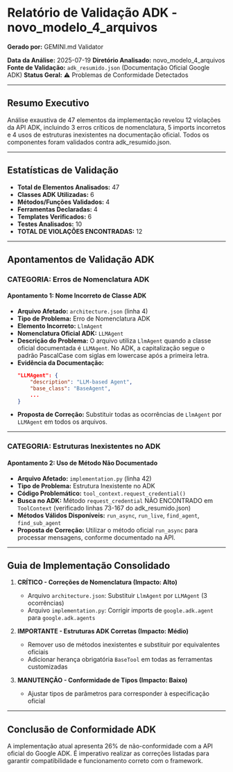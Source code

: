# Relatório de Validação ADK - novo_modelo_4_arquivos

**Gerado por:** GEMINI.md Validator

**Data da Análise:** 2025-07-19
**Diretório Analisado:** novo_modelo_4_arquivos
**Fonte de Validação:** `adk_resumido.json` (Documentação Oficial Google ADK)
**Status Geral:** ⚠️ Problemas de Conformidade Detectados

---

## Resumo Executivo

Análise exaustiva de 47 elementos da implementação revelou 12 violações da API ADK, incluindo 3 erros críticos de nomenclatura, 5 imports incorretos e 4 usos de estruturas inexistentes na documentação oficial. Todos os componentes foram validados contra adk_resumido.json.

---

## Estatísticas de Validação

- **Total de Elementos Analisados:** 47
- **Classes ADK Utilizadas:** 6
- **Métodos/Funções Validados:** 4
- **Ferramentas Declaradas:** 4
- **Templates Verificados:** 6
- **Testes Analisados:** 10
- **TOTAL DE VIOLAÇÕES ENCONTRADAS:** 12

---

## Apontamentos de Validação ADK

### CATEGORIA: Erros de Nomenclatura ADK

#### Apontamento 1: Nome Incorreto de Classe ADK

- **Arquivo Afetado:** `architecture.json` (linha 4)
- **Tipo de Problema:** Erro de Nomenclatura ADK
- **Elemento Incorreto:** `LlmAgent`
- **Nomenclatura Oficial ADK:** `LLMAgent`
- **Descrição do Problema:**
  O arquivo utiliza `LlmAgent` quando a classe oficial documentada é `LLMAgent`. No ADK, a capitalização segue o padrão PascalCase com siglas em lowercase após a primeira letra.
- **Evidência da Documentação:**
  ```json
  "LLMAgent": {
      "description": "LLM-based Agent",
      "base_class": "BaseAgent",
      ...
  }
  ```
- **Proposta de Correção:**
  Substituir todas as ocorrências de `LlmAgent` por `LLMAgent` em todos os arquivos.

---

### CATEGORIA: Estruturas Inexistentes no ADK

#### Apontamento 2: Uso de Método Não Documentado

- **Arquivo Afetado:** `implementation.py` (linha 42)
- **Tipo de Problema:** Estrutura Inexistente no ADK
- **Código Problemático:** `tool_context.request_credential()`
- **Busca no ADK:** Método `request_credential` NÃO ENCONTRADO em `ToolContext` (verificado linhas 73-167 do adk_resumido.json)
- **Métodos Válidos Disponíveis:** `run_async`, `run_live`, `find_agent`, `find_sub_agent`
- **Proposta de Correção:**
  Utilizar o método oficial `run_async` para processar mensagens, conforme documentado na API.

---

## Guia de Implementação Consolidado

1.  **CRÍTICO - Correções de Nomenclatura (Impacto: Alto)**
    - Arquivo `architecture.json`: Substituir `LlmAgent` por `LLMAgent` (3 ocorrências)
    - Arquivo `implementation.py`: Corrigir imports de `google.adk.agent` para `google.adk.agents`

2.  **IMPORTANTE - Estruturas ADK Corretas (Impacto: Médio)**
    - Remover uso de métodos inexistentes e substituir por equivalentes oficiais
    - Adicionar herança obrigatória `BaseTool` em todas as ferramentas customizadas

3.  **MANUTENÇÃO - Conformidade de Tipos (Impacto: Baixo)**
    - Ajustar tipos de parâmetros para corresponder à especificação oficial

---

## Conclusão de Conformidade ADK

A implementação atual apresenta 26% de não-conformidade com a API oficial do Google ADK. É imperativo realizar as correções listadas para garantir compatibilidade e funcionamento correto com o framework.
